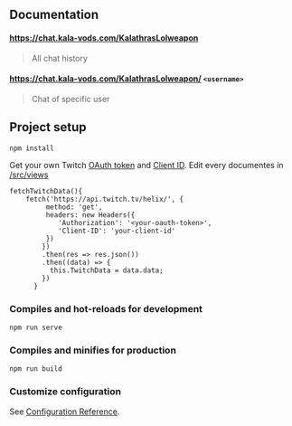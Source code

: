 ## Documentation

#### https://chat.kala-vods.com/KalathrasLolweapon
>All chat history

#### https://chat.kala-vods.com/KalathrasLolweapon/ `<username>`
>Chat of specific user


## Project setup
```
npm install
```
Get your own Twitch [OAuth token](https://dev.twitch.tv/docs/api/get-started) and [Client ID](https://dev.twitch.tv/console).
Edit every documentes in [/src/views](https://github.com/piero0920/Chat-Logger/tree/main/src/views)
```
fetchTwitchData(){
    fetch('https://api.twitch.tv/helix/', {
         method: 'get',
         headers: new Headers({
            'Authorization': '<your-oauth-token>',
            'Client-ID': 'your-client-id'
         })
        })
        .then(res => res.json())
        .then((data) => {
          this.TwitchData = data.data;
        })
      }
```
### Compiles and hot-reloads for development
```
npm run serve
```

### Compiles and minifies for production
```
npm run build
```

### Customize configuration
See [Configuration Reference](https://cli.vuejs.org/config/).
